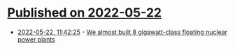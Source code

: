 # [Published on 2022-05-22](index.md)

* [2022-05-22, 11:42:25](https://news.ycombinator.com/item?id=31467070) - [We almost built 8 gigawatt-class floating nuclear power plants](https://whatisnuclear.com/blog/2020-01-26-offshore-power-systems.html)
